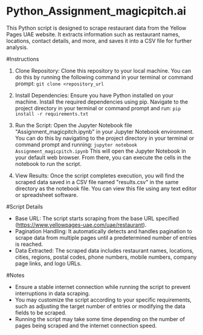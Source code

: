 # Python_Assignment_magicpitch.ai

This Python script is designed to scrape restaurant data from the Yellow Pages UAE website. It extracts information such as restaurant names, locations, contact details, and more, and saves it into a CSV file for further analysis.

#Instructions

1. Clone Repository: Clone this repository to your local machine. You can do this by running the following command in your terminal or command prompt:
   `git clone <repository_url`

2. Install Dependencies: Ensure you have Python installed on your machine. Install the required dependencies using pip. Navigate to the project directory in your terminal or command prompt and run:
   `pip install -r requirements.txt`
3. Run the Script: Open the Jupyter Notebook file "Assignment_magicpitch.ipynb" in your Jupyter Notebook environment. You can do this by navigating to the project directory in your terminal or command prompt and running:
   `jupyter notebook Assignment_magicpitch.ipynb`
This will open the Jupyter Notebook in your default web browser. From there, you can execute the cells in the notebook to run the script.
5. View Results: Once the script completes execution, you will find the scraped data saved in a CSV file named "results.csv" in the same directory as the notebook file. You can view this file using any text editor or spreadsheet software.

#Script Details
- Base URL: The script starts scraping from the base URL specified (https://www.yellowpages-uae.com/uae/restaurant).
- Pagination Handling: It automatically detects and handles pagination to scrape data from multiple pages until a predetermined number of entries is reached.
- Data Extracted: The scraped data includes restaurant names, locations, cities, regions, postal codes, phone numbers, mobile numbers, company page links, and logo URLs.

#Notes
- Ensure a stable internet connection while running the script to prevent interruptions in data scraping.
- You may customize the script according to your specific requirements, such as adjusting the target number of entries or modifying the data fields to be scraped.
- Running the script may take some time depending on the number of pages being scraped and the internet connection speed.
